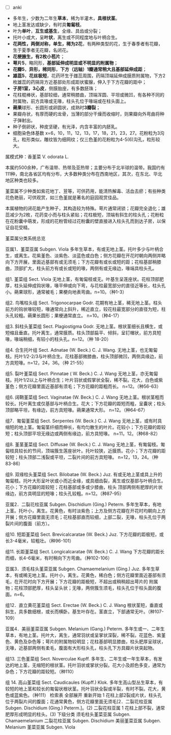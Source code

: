 * [ ] anki
* 多年生，少数为二年生**草本**，稀为半灌木，**具根状茎**。
* 地上茎发达或缺少，有时具**匍匐枝**。
* 叶为**单叶**，**互生或基生**，全缘、具齿或分裂；
* 托叶小或大，呈**叶状**，离生或不同程度地与叶柄合生。
* **花两性，两侧对称，单生，稀为2花**，有两种类型的花，生于春季者有花瓣，生于夏季者无花瓣，名闭花。
* **花梗腋生，有2枚小苞片**；
* **萼片5**，略同形，**基部延伸成明显或不明显的附属物**；
* **花瓣5**，**异形，稀同形**，**下方（远轴）1瓣通常稍大且基部延伸成距**；
* **雄蕊5**，**花丝极短**，花药环生于雌蕊周围，药隔顶端延伸成膜质附属物，下方2枚雄蕊的药隔背方近基部处形成距状蜜腺，伸入于下方花瓣的距中；
* **子房1室，3心皮**，侧膜胎座，有多数胚珠；
* 花柱棍棒状，基部较细，通常稍膝曲，顶端浑圆、平坦或微凹，有各种不同的附属物，前方具喙或无喙，柱头孔位于喙端或在柱头面上。
* **蒴果**球形、长圆形或卵圆状，成熟时**3瓣裂**；
* 果瓣舟状，有厚而硬的龙骨，当薄的部分干燥而收缩时，则果瓣向外弯曲将种子弹射出。
* 种子倒卵状，种皮坚硬，有光泽，内含丰富的内胚乳。
* 细胞染色体基数 x=6，10，11，12，13，17，18，21，23，27。花粉粒为3沟孔，粒形类似，雕纹皆为细网纹；仅三色堇的花粉粒为4-5(6)沟孔，粒形较大。

属模式种：香堇菜 V. odorata L.

本属约500余种，广布温带、热带及亚热带；主要分布于北半球的温带。我国约有111种，南北各省区均有分布，大多数种类分布在西南地区，其次，在东北、华北地区种类也较多。

堇菜属不少种类如紫花地丁、荁等，可供药用，能清热解毒、活血去瘀；有些种类花色艳丽，可供观赏，如三色堇就是著名的庭园观赏佳品。

本属植物的闭花能产生种子，其构造较为特殊。萼片通常闭锁；花瓣完全退化；雄蕊减少为2枚，花药变小而与柱头紧贴；花柱极短，顶端有斜生的柱头孔；花粉粒在花粉囊中萌发，形成的花粉管经过花粉囊的壁直接进入柱头孔而到达子房，以保证自花受精。

堇菜属分类系统总览

亚属1．堇菜亚属 Subgen. Viola 多年生草本，有或无地上茎。托叶多少与叶柄合生，或离生。花紫堇色、淡紫色、淡蓝色或白色；侧方花瓣在开花时朝向两侧并略向下方开展，里面近基部有或无须毛；下方花瓣有或长或短的距；花柱基部稍膝曲，顶部扩大，柱头前方有或长或短的喙，两侧有或无缘边，喙端具柱头孔。

组1. 堇菜组 Sect. Viola 无地上茎，有匍匐枝或无。叶基生呈莲座状。花柱顶部肥厚，柱头延伸成钩状喙，喙平伸或向下弯，与花柱最宽部分的直径近等长，柱头孔小。蒴果球形，通常被毛；果梗向地表弯曲。n=10。（种1-3）

组2. 鸟嘴柱头组 Sect. Trigonocarpae Godr. 花期有地上茎，稀无地上茎。柱头前方的钩状喙较短，喙通常向上斜升，稀近直立，较花柱最宽部分的直径为短，柱头孔较粗。蒴果长圆形；果梗通常直立。 n=10。（种4-17）

组3. 斜柱头堇菜组 Sect. Plagiostigma Godr. 无地上茎。根状茎细长且横生，或短缩且垂直。托叶离生，通常膜质。柱头顶部扁平、倾斜，呈钉帽状，前方具短喙，喙端稍细，有较小的柱头孔。n=12。（种 18-20）

组4. 合生托叶组 Sect. Adnatae (W. Beck.) C. J. Wang. 无地上茎，也无匍匐枝。托叶1/2-2/3与叶柄合生。花柱基部微膝曲，柱头顶部微凹，两侧具缘边，前方具短喙。n=12，24，36。（种 21-55）

组5. 裂叶堇菜组 Sect. Pinnatae ( W. Beck.) C. J. Wang 无地上茎，亦无匍匐枝。托叶1/2以上与叶柄合生；叶片羽状或假掌状全裂，稀不裂。花大，白色或紫堇色；侧方花瓣里面近基部有须毛；下方花瓣的距粗而长。 n=12。（种56-63）

组6. 阔鞘堇菜组 Sect. Vaginatae (W. Beck.) C. J. Wang 无地上茎。根状茎粗而较长。托叶离生或仅基部与叶柄合生。花大；下方花瓣的距短而粗，呈囊状；柱头顶部略平坦，有缘边，前方具短喙。蒴果通常大形。 n=12。（种64-67）

组7．匍匐堇菜组 Sect. Serpentes (W. Beck.) C. J. Wang 无地上茎，或有时具缩短的地上茎。匍匐茎纤细而伸长，有均匀散生的叶片。花较小；下方花瓣的距较短；柱头顶部平坦无缘边或两侧有缘边，前方具短喙。 n=11，12。（种68-82）

组8. 堇茎堇菜组 Sect. Diffusae (W. Beck.) C. J. Wang 无地上茎，有匍匐枝。匍匐枝具较长的节间，顶端簇生莲座状叶。托叶较狭，近膜质。花小；下方花瓣的距较短；柱头顶部二浅裂或平坦，二裂片间的前方具短喙。 n=12，13，24。（种83-86）

组9. 双缘柱头堇菜组 Sect. Bilobatae (W. Beck.) Juz. 有或无地上茎或具上升的匍匐枝。托叶大形呈叶状或小而近全缘，或具细齿裂，离生或仅基部与叶柄合生。花小；下方花瓣的距较短；花柱基部或多或少膝曲，柱头 顶部两侧有肥厚的片状缘边，前方具明显的短喙；柱头孔较粗。n=12。（种87-95）

亚属2．二裂花柱亚属 Subgen. Dischidium (Ging.) Peterm. 多年生草本，有地上茎。托叶小，离生。花黄色，有时淡紫色；上方及侧方花瓣在开花时均朝向上方开展；侧方花瓣里面无须毛；花柱基部直而较细，上部二裂，无喙，柱头孔位于两裂片间的腹面（前方）。

组10. 短距堇菜组 Sect. Brevicalcaratae (W. Beck.) Juz. 下方花瓣的距极短，或长3-4毫米，较粗壮。（种96-101）

组11. 长距堇菜组 Sect. Longicalcaratae (W. Beck.) C. J. Wang 下方花瓣的距长而细，长4-6毫米，有时稍向下方弯曲。（种102-106）

亚属3．须毛柱头堇菜亚属 Subgen. Chamaemelanium (Ging.) Juz. 多年生草本，有或稀无地上茎。托叶小，离生。花黄色，稀白色；侧方花瓣里面近基部有须毛，在开花时向下方开展；下方花瓣的距极短，不超出或稍稍超出萼片的 附属物；花柱顶部肥厚，柱头呈头状；无喙，两侧簇生须毛，柱头孔位于柱头面的腹面。n=6。

组12．直立黄花堇菜组 Sect. Erectae (W. Beck.) C. J. Wang 根状茎短，垂直或斜生，具多数细根，或长而横卧。基生叶存在。茎直立，下部通常无叶。（种107-109）

亚属4．美丽堇菜亚属 Subgen. Melanium (Gang.) Peterm. 多年生或一、二年生草本，有地上茎。托叶大，离生，通常羽状或呈掌状深裂，稀不裂。花蓝色、紫堇色、黄色及杂色等；萼片的附属物较明显；花柱基部明显膝曲，柱头肥厚呈球状，无喙，近基部两侧有柔毛，腹面有大形柱头孔，柱头孔下方具瓣片状突起物。

组13. 三色堇菜组 Sect. Noverculae Kupff. 多年生、二年生或一年生草本，有发达的地上茎，无缩短的根状茎。托叶羽状或掌状分裂。花大小及颜色多变，通常为杂色；下方花瓣的距较短。（种110）

组 14. 高山堇菜组 Sect. Caudicaules (Kupff.) Klok. 多年生高山型丛生草本，有较短的地上茎和较长的匍匐状根状茎。托叶羽状全裂或半裂，有时不裂。花大，黄色或蓝紫色。（种111）
检索表
全部展开 重新开始
1
花柱上部2裂成片状，柱头孔位于两裂片间的腹面；花通常黄色，侧方花瓣里面无须毛[2．二裂花柱亚属 Subgen. Dischidium (Ging.) Peterm.]。(2)
二裂花柱亚属
1
花柱上部不裂，通常肥厚形成明显的柱头。(3)
下级分类
须毛柱头堇菜亚属 Subgen. Chamaemelanium
二裂花柱亚属 Subgen. Dischidium
美丽堇菜亚属 Subgen. Melanium
堇菜亚属 Subgen. Viola